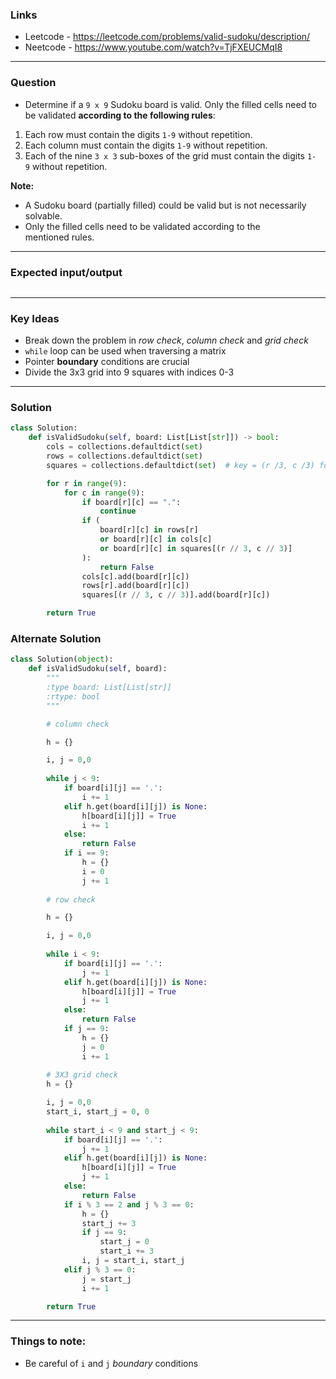 ### Links
- Leetcode -  <https://leetcode.com/problems/valid-sudoku/description/>
- Neetcode - <https://www.youtube.com/watch?v=TjFXEUCMqI8>
---
### Question
-  Determine if a `9 x 9` Sudoku board is valid. Only the filled cells need to be validated **according to the following rules**:

1.  Each row must contain the digits `1-9` without repetition.
2.  Each column must contain the digits `1-9` without repetition.
3.  Each of the nine `3 x 3` sub-boxes of the grid must contain the digits `1-9` without repetition.

**Note:**

-   A Sudoku board (partially filled) could be valid but is not necessarily solvable.
-   Only the filled cells need to be validated according to the mentioned rules.

---
### Expected input/output
```

```
---
### Key Ideas
- Break down the problem in *row check*, *column check* and *grid check*
-  `while` loop can be used when traversing a matrix
- Pointer **boundary** conditions are crucial
- Divide the 3x3 grid into 9 squares with indices 0-3
 ---
### Solution
```python
class Solution:
    def isValidSudoku(self, board: List[List[str]]) -> bool:
        cols = collections.defaultdict(set)
        rows = collections.defaultdict(set)
        squares = collections.defaultdict(set)  # key = (r /3, c /3) for 3X3 grid

        for r in range(9):
            for c in range(9):
                if board[r][c] == ".":
                    continue
                if (
                    board[r][c] in rows[r]
                    or board[r][c] in cols[c]
                    or board[r][c] in squares[(r // 3, c // 3)]
                ):
                    return False
                cols[c].add(board[r][c])
                rows[r].add(board[r][c])
                squares[(r // 3, c // 3)].add(board[r][c])

        return True

```

### Alternate Solution
```python
class Solution(object):
    def isValidSudoku(self, board):
        """
        :type board: List[List[str]]
        :rtype: bool
        """

        # column check

        h = {}

        i, j = 0,0
    
        while j < 9:
            if board[i][j] == '.':
                i += 1
            elif h.get(board[i][j]) is None:
                h[board[i][j]] = True
                i += 1
            else:
                return False
            if i == 9:
                h = {}
                i = 0
                j += 1
        
        # row check

        h = {}

        i, j = 0,0
    
        while i < 9:
            if board[i][j] == '.':
                j += 1
            elif h.get(board[i][j]) is None:
                h[board[i][j]] = True
                j += 1
            else:
                return False
            if j == 9:
                h = {}
                j = 0
                i += 1
        
        # 3X3 grid check
        h = {}

        i, j = 0,0
        start_i, start_j = 0, 0
    
        while start_i < 9 and start_j < 9:
            if board[i][j] == '.':
                j += 1
            elif h.get(board[i][j]) is None:
                h[board[i][j]] = True
                j += 1
            else:
                return False
            if i % 3 == 2 and j % 3 == 0:
                h = {}
                start_j += 3
                if j == 9:
                    start_j = 0
                    start_i += 3
                i, j = start_i, start_j 
            elif j % 3 == 0:
                j = start_j
                i += 1

        return True
```

---
### Things to note:
- Be careful of `i` and `j` *boundary* conditions